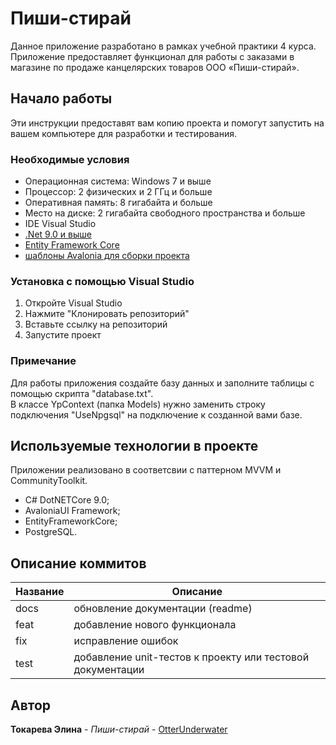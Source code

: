 # Пиши-стирай
Данное приложение разработано в рамках учебной практики 4 курса. Приложение предоставляет функционал для работы с заказами в магазине по продаже канцелярских товаров ООО «Пиши-стирай».  
   
## Начало работы  
Эти инструкции предоставят вам копию проекта и помогут запустить на вашем компьютере для разработки и тестирования.  
### Необходимые условия  
* Операционная система: Windows 7 и выше  
* Процессор: 2 физических и 2 ГГц и больше  
* Оперативная память: 8 гигабайта и больше  
* Место на диске: 2 гигабайта свободного пространства и больше   
* IDE Visual Studio  
* [.Net 9.0 и выше](https://dotnet.microsoft.com/en-us/)  
* [Entity Framework Core](https://learn.microsoft.com/en-us/ef/core/cli/dotnet)  
* [шаблоны Avalonia для сборки проекта](https://avaloniachina.github.io/avalonia-docs/ru/docs/get-started/install/)  
    
### Установка с помощью Visual Studio  
1. Откройте Visual Studio  
2. Нажмите "Клонировать репозиторий"  
3. Вставьте ссылку на репозиторий  
4. Запустите проект  
   
### Примечание   
Для работы приложения создайте базу данных и заполните таблицы с помощью скрипта "database.txt".  
В классе YpContext (папка Models) нужно заменить строку подключения "UseNpgsql" на подключение к созданной вами базе.  
  
## Используемые технологии в проекте   
Приложении реализовано в соответсвии с паттерном MVVM и CommunityToolkit.  
* C# DotNETCore 9.0;   
* AvaloniaUI Framework;   
* EntityFrameworkCore;   
* PostgreSQL.  
  
## Описание коммитов  
| Название | Описание                                                             |  
| -------- | -------------------------------------------------------------------- |  
| docs     | обновление документации (readme)                                     |  
| feat     | добавление нового функционала                                        |  
| fix      | исправление ошибок                                                   |  
| test     | добавление unit-тестов к проекту или тестовой документации           |  
   
## Автор  
**Токарева Элина** - *Пиши-стирай* - [OtterUnderwater](https://gogs.ngknn.ru/Otter)  